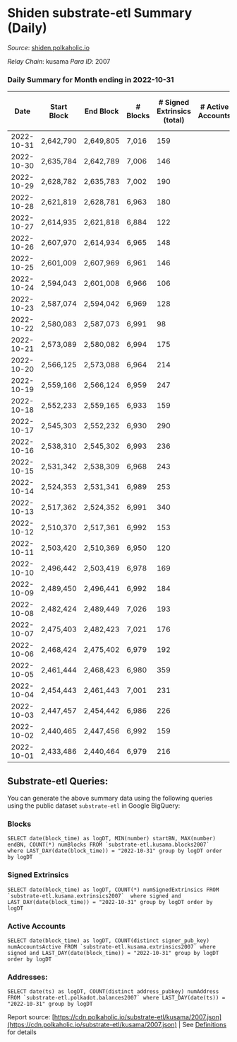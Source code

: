 # Shiden substrate-etl Summary (Daily)

_Source_: [shiden.polkaholic.io](https://shiden.polkaholic.io)

*Relay Chain*: kusama
*Para ID*: 2007



### Daily Summary for Month ending in 2022-10-31


| Date | Start Block | End Block | # Blocks | # Signed Extrinsics (total) | # Active Accounts | # Passive | # New | # Addresses with Balances | # Events | # Transfers | # XCM Transfers In | # XCM Transfers Out |
| ---- | ----------- | --------- | -------- | --------------------------- | ----------------- | --------- | ----- | ------------------------- | -------- | ----------- | ------------------ | ------------------- |
| 2022-10-31 | 2,642,790 | 2,649,805 | 7,016  | 159 |  |  |  | 633,901 | 67,314 | 7,704 ($126,809.01) | 1 ($309.90) |   |
| 2022-10-30 | 2,635,784 | 2,642,789 | 7,006  | 146 |  |  |  | 633,892 | 55,128 | 7,134 ($9,734.68) |   |   |
| 2022-10-29 | 2,628,782 | 2,635,783 | 7,002  | 190 |  |  |  |  | 53,424 | 7,278 ($26,185.04) | 3 ($1,515.53) | 1 ($550.81) |
| 2022-10-28 | 2,621,819 | 2,628,781 | 6,963  | 180 |  |  |  |  | 59,518 | 7,215 ($30,538.01) | 1 ($299.92) | 1 ($348.41) |
| 2022-10-27 | 2,614,935 | 2,621,818 | 6,884  | 122 |  |  |  | 633,861 | 53,491 | 7,166 ($27,161.04) | 4 ($652.54) |   |
| 2022-10-26 | 2,607,970 | 2,614,934 | 6,965  | 148 |  |  |  | 633,838 | 57,543 | 7,340 ($28,865.49) | 1 ($3.89) | 4 ($5.07) |
| 2022-10-25 | 2,601,009 | 2,607,969 | 6,961  | 146 |  |  |  | 633,822 | 57,293 | 7,449 ($103,812.61) |   | 6 ($110.67) |
| 2022-10-24 | 2,594,043 | 2,601,008 | 6,966  | 106 |  |  |  | 633,810 | 51,967 | 7,228 ($26,677.92) | 3 ($314.80) | 3 ($501.24) |
| 2022-10-23 | 2,587,074 | 2,594,042 | 6,969  | 128 |  |  |  | 633,801 | 58,453 | 7,885 ($60,452.16) |   | 1 ($101.03) |
| 2022-10-22 | 2,580,083 | 2,587,073 | 6,991  | 98 |  |  |  | 633,796 | 48,889 | 7,209 ($44,656.69) | 3 ($715.87) | 4 ($1,497.17) |
| 2022-10-21 | 2,573,089 | 2,580,082 | 6,994  | 175 |  |  |  | 633,793 | 55,235 | 7,696 ($139,372.38) | 2 ($157.30) | 1 ($32.16) |
| 2022-10-20 | 2,566,125 | 2,573,088 | 6,964  | 214 |  |  |  |  | 58,177 | 7,687 ($59,833.27) | 1 ($477.65) | 12 ($3,038.78) |
| 2022-10-19 | 2,559,166 | 2,566,124 | 6,959  | 247 |  |  |  |  | 62,497 | 7,830 ($69,367.93) | 7 ($87.39) | 5 ($1,327.33) |
| 2022-10-18 | 2,552,233 | 2,559,165 | 6,933  | 159 |  |  |  |  | 52,979 | 7,360 ($30,056.38) |   | 8 ($1,190.42) |
| 2022-10-17 | 2,545,303 | 2,552,232 | 6,930  | 290 |  |  |  | 633,681 | 56,453 | 7,606 ($207,573.42) | 1 ($0.36) | 8 ($10,832.73) |
| 2022-10-16 | 2,538,310 | 2,545,302 | 6,993  | 236 |  |  |  | 633,652 | 60,264 | 7,960 ($121,310.76) |   |   |
| 2022-10-15 | 2,531,342 | 2,538,309 | 6,968  | 243 |  |  |  | 633,626 | 76,237 | 8,305 ($141,642.13) | 1 ($169.02) | 1 ($169.02) |
| 2022-10-14 | 2,524,353 | 2,531,341 | 6,989  | 253 |  |  |  | 633,599 | 54,637 | 7,533 ($269,988.06) |   |   |
| 2022-10-13 | 2,517,362 | 2,524,352 | 6,991  | 340 |  |  |  | 633,574 | 64,995 | 8,111 ($262,605.69) | 2 ($42.05) |   |
| 2022-10-12 | 2,510,370 | 2,517,361 | 6,992  | 153 |  |  |  |  | 50,396 | 7,175 ($59,157.93) | 3 ($141.70) | 1 ($0.31) |
| 2022-10-11 | 2,503,420 | 2,510,369 | 6,950  | 120 |  |  |  |  | 49,907 | 7,191 ($24,186.90) |   |   |
| 2022-10-10 | 2,496,442 | 2,503,419 | 6,978  | 169 |  |  |  |  | 56,614 | 7,478 ($61,989.21) |   |   |
| 2022-10-09 | 2,489,450 | 2,496,441 | 6,992  | 184 |  |  |  |  | 51,653 | 7,112 ($24,714.76) |   |   |
| 2022-10-08 | 2,482,424 | 2,489,449 | 7,026  | 193 |  |  |  |  | 56,309 | 7,486 ($35,045.16) | 1 ($44.00) | 1 ($43.99) |
| 2022-10-07 | 2,475,403 | 2,482,423 | 7,021  | 176 |  |  |  |  | 54,511 | 7,383 ($66,329.49) |   |   |
| 2022-10-06 | 2,468,424 | 2,475,402 | 6,979  | 192 |  |  |  |  | 53,979 | 7,485 ($58,708.31) |   |   |
| 2022-10-05 | 2,461,444 | 2,468,423 | 6,980  | 359 |  |  |  |  | 76,413 | 8,815 ($201,372.82) |   | 1 ($0.02) |
| 2022-10-04 | 2,454,443 | 2,461,443 | 7,001  | 231 |  |  |  |  | 59,929 | 7,958 ($175,290.04) |   | 1 ($2,117.40) |
| 2022-10-03 | 2,447,457 | 2,454,442 | 6,986  | 226 |  |  |  |  | 55,388 | 7,663 ($43,484.56) |   | 1 ($1.04) |
| 2022-10-02 | 2,440,465 | 2,447,456 | 6,992  | 159 |  |  |  |  | 55,246 | 7,300 ($16,864.21) | 1 ($0.06) |   |
| 2022-10-01 | 2,433,486 | 2,440,464 | 6,979  | 216 |  |  |  |  | 59,138 | 7,433 ($13,362.54) |   |   |

## Substrate-etl Queries:
You can generate the above summary data using the following queries using the public dataset `substrate-etl` in Google BigQuery:


### Blocks
```
SELECT date(block_time) as logDT, MIN(number) startBN, MAX(number) endBN, COUNT(*) numBlocks FROM `substrate-etl.kusama.blocks2007`  where LAST_DAY(date(block_time)) = "2022-10-31" group by logDT order by logDT
```


### Signed Extrinsics
```
SELECT date(block_time) as logDT, COUNT(*) numSignedExtrinsics FROM `substrate-etl.kusama.extrinsics2007`  where signed and LAST_DAY(date(block_time)) = "2022-10-31" group by logDT order by logDT
```


### Active Accounts
```
SELECT date(block_time) as logDT, COUNT(distinct signer_pub_key) numAccountsActive FROM `substrate-etl.kusama.extrinsics2007` where signed and LAST_DAY(date(block_time)) = "2022-10-31" group by logDT order by logDT
```


### Addresses:
```
SELECT date(ts) as logDT, COUNT(distinct address_pubkey) numAddress FROM `substrate-etl.polkadot.balances2007` where LAST_DAY(date(ts)) = "2022-10-31" group by logDT
```



Report source: [https://cdn.polkaholic.io/substrate-etl/kusama/2007.json](https://cdn.polkaholic.io/substrate-etl/kusama/2007.json) | See [Definitions](/DEFINITIONS.md) for details
